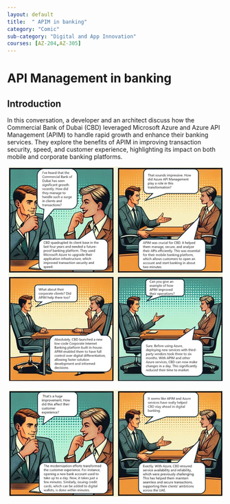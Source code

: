 ```yaml
---
layout: default
title:  " APIM in banking"
category: "Comic"
sub-category: "Digital and App Innovation"
courses: [AZ-204,AZ-305]
---
```

# API Management in banking

## Introduction
In this conversation, a developer and an architect discuss how the Commercial Bank of Dubai (CBD) leveraged Microsoft Azure and Azure API Management (APIM) to handle rapid growth and enhance their banking services. They explore the benefits of APIM in improving transaction security, speed, and customer experience, highlighting its impact on both mobile and corporate banking platforms.

![img](./images/apim1.jpg)

![img](./images/apim2.jpg)
